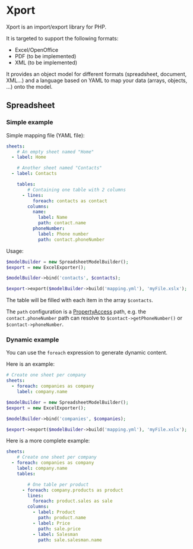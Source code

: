 # Xport

Xport is an import/export library for PHP.

It is targeted to support the following formats:

- Excel/OpenOffice
- PDF (to be implemented)
- XML (to be implemented)

It provides an object model for different formats (spreadsheet, document, XML…) and a language based on YAML to map your data (arrays, objects, …) onto the model.

## Spreadsheet

### Simple example

Simple mapping file (YAML file):

```yaml
sheets:
    # An empty sheet named "Home"
  - label: Home

    # Another sheet named "Contacts"
  - label: Contacts

    tables:
        # Containing one table with 2 columns
      - lines:
          foreach: contacts as contact
        columns:
          name:
            label: Name
            path: contact.name
          phoneNumber:
            label: Phone number
            path: contact.phoneNumber
```

Usage:

```php
$modelBuilder = new SpreadsheetModelBuilder();
$export = new ExcelExporter();

$modelBuilder->bind('contacts', $contacts);

$export->export($modelBuilder->build('mapping.yml'), 'myFile.xslx');
```

The table will be filled with each item in the array `$contacts`.

The `path` configuration is a [PropertyAccess](http://symfony.com/doc/master/components/property_access/index.html) path, e.g. the `contact.phoneNumber` path can resolve to `$contact->getPhoneNumber()` or `$contact->phoneNumber`.

### Dynamic example

You can use the `foreach` expression to generate dynamic content.

Here is an example:

```yaml
# Create one sheet per company
sheets:
  - foreach: companies as company
    label: company.name
```

```php
$modelBuilder = new SpreadsheetModelBuilder();
$export = new ExcelExporter();

$modelBuilder->bind('companies', $companies);

$export->export($modelBuilder->build('mapping.yml'), 'myFile.xslx');
```

Here is a more complete example:

```yaml
sheets:
    # Create one sheet per company
  - foreach: companies as company
    label: company.name
    tables:

        # One table per product
      - foreach: company.products as product
        lines:
          foreach: product.sales as sale
        columns:
          - label: Product
            path: product.name
          - label: Price
            path: sale.price
          - label: Salesman
            path: sale.salesman.name
```
